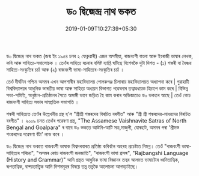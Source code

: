 ﻿---
authorNo: "DNBhakat" 
title: "ড০ দ্বিজেন্দ্ৰ নাথ ভকত"
date: 2019-01-09T10:27:39+05:30
role: "লেখক"
aboutTheAuthor: "মহাপুৰুষ শ্ৰীমন্ত শংকৰদেৱৰ সংস্কৃত ভাষাত বিৰচিত 'ভক্তিৰত্নাকৰ' গ্রন্থ খনৰ সাৰ স্বৰূপ 'ভক্তি ৰত্নাকৰ সাৰ' ।" 
home: true
draft: false
---

ড০ দ্বিজেন্দ্ৰ নাথ ভকত (জন্ম ইং ১৯৫৪ চনৰ ২ ফেব্ৰুৱাৰী) এজন অসমীয়া, ৰাজবংশী বাংলা আৰু ইংৰাজী ভাষাৰ লেখক, কবি আৰু সাহিত্য-সমালোচক । তেওঁৰ সাহিত্য ৰচনাৰ বলিষ্ট ব্যাপ্তি ঘটিছে বিশেষকৈ দুটা দিশত - (১) শঙ্কৰী বা বৈষ্ণৱ সাহিত্য-সংস্কৃতিৰ চৰ্চা আৰু (২) ৰাজবংশী ভাষা-সাহিত্যৰ-সংস্কৃতিৰ চৰ্চা ।


তেওঁ দীৰ্ঘদিন পশ্চিম অসমৰ এখন আগশাৰীৰ মহাবিদ্যালয় গোলকগঞ্জ চিলাৰায় মহাবিদ্যালয়ত অধ্যাপনা কৰে | গুৱাহাটী বিশ্ববিদ্যালয়ৰ আধুনিক ভাৰতীয় ভাষা আৰু সাহিত্য অধ্যয়ন বিভাগত গৱেষনাৰ তত্বাৱধায়ক হিচাপে কাম কৰে | বিভিন্ন সভা-সমিতি, অনুষ্ঠান-প্ৰতিষ্ঠানৰ সৈতে অঙ্গাঙ্গী ভাবে জড়িত হৈ কাম কৰাৰ অভিজ্ঞতাও  ড০ ভকতৰ আছে |  তেওঁ কোচ ৰাজবংশী সাহিত্য সভাৰ সাম্প্ৰতিক সভাপতি ।


শঙ্কৰী সাহিত্যত তেওঁৰ উল্লেখনীয় গ্রন্থ হ'ল "শ্ৰীশ্ৰী শঙ্কৰদেৱ বিৰচিত বৰগীত" আৰু "শ্ৰী শ্ৰী শঙ্কৰদেৱ-মাধৱদেৱ বিৰচিত বৰগীত" । ২০০৯ চনত তেওঁৰ গৱেষণা গ্ৰন্থ, "The Assamese Vaishnavite Satras of North Bengal and Goalpara" ৰ বাবে ড০ ভকতে আউনি-আটি সত্ৰ,মাজুলী, যোৰহাট, অসমৰ পৰা 'শ্ৰীমস্ত শংকৰদেৱ গৱেষণা বঁটা' লাভ কৰে ।

ড০ দ্বিজেন্দ্ৰ নাথ ভকতে ৰাজবংশী ভাষাক বিশ্বদৰবাৰত প্রতিষ্ঠা কৰিবলৈ অহৰহ প্ৰচেষ্টাত নিমগ্ন। তেওঁ "ৰাজবংশী ভাষা-সাহিত্যৰ পৰিচয়", "অসমৰ কোচ ৰাজবংশী জনজাতি", "ৰাজবংশী ভাষা প্ৰসঙ্গ", "Rajbangshi Language (History and Grammar)" আদি গ্ৰন্থত আধুনিক ভাষা বিজ্ঞানৰ তত্বৰ আলমত ভাষাটোৰ ধ্বনিতাত্বিক, ৰূপতাত্বিক, বাক্য়তাত্ত্বিক আদি দিশসমূহৰ বিষয়ে তন্ন তন্নকৈ আলোচনা আগবঢ়াইছে। 




